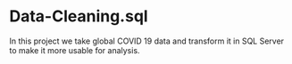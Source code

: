 # Data-Cleaning.sql

In this project we take global COVID 19 data and transform it in SQL Server to make it more usable for analysis.
